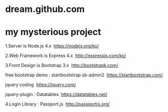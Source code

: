# dream.github.com
# my mysterious project

1.Server is Node.js 4.x
  https://nodejs.org/ko/

2.Web Framework is Express 4.x
  http://expressjs.com/ko/

3.Front Design is Bootstrap 3.x
  http://bootstrapk.com/
  
  free bootstrap demo : startbootstrap sb-admin2
  https://startbootstrap.com/

  jquery coding
  https://jquery.com/
  
  jquery-plugin : Datatables
  https://datatables.net/
  
4.Login Library : Passport.js
  http://passportjs.org/
